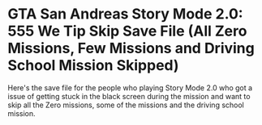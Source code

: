 # GTA San Andreas Story Mode 2.0: 555 We Tip Skip Save File (All Zero Missions, Few Missions and Driving School Mission Skipped)
Here's the save file for the people who playing Story Mode 2.0 who got a issue of getting stuck in the black screen during the mission and want to skip all the Zero missions, some of the missions and the driving school mission.
